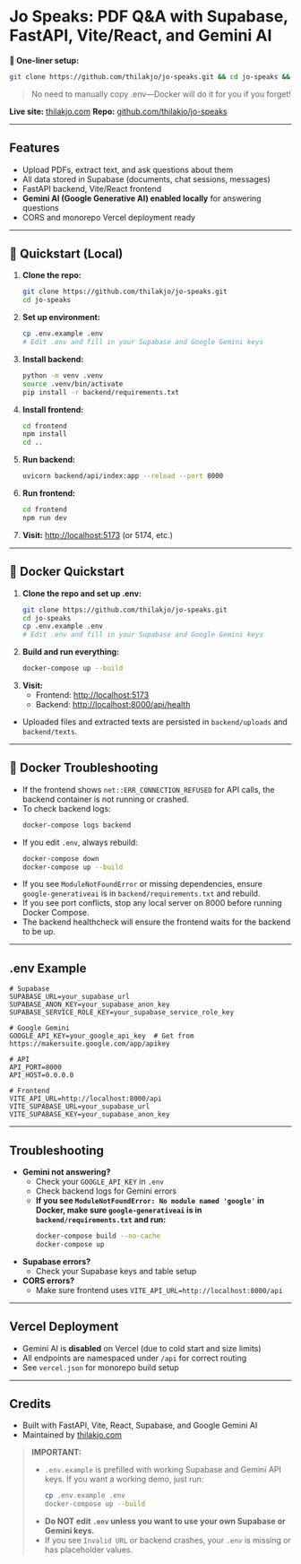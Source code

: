 # Jo Speaks: PDF Q&A with Supabase, FastAPI, Vite/React, and Gemini AI

**🚀 One-liner setup:**

```bash
git clone https://github.com/thilakjo/jo-speaks.git && cd jo-speaks && docker-compose up --build
```

> No need to manually copy .env—Docker will do it for you if you forget!

**Live site:** [thilakjo.com](https://thilakjo.com)
**Repo:** [github.com/thilakjo/jo-speaks](https://github.com/thilakjo/jo-speaks)

---

## Features

- Upload PDFs, extract text, and ask questions about them
- All data stored in Supabase (documents, chat sessions, messages)
- FastAPI backend, Vite/React frontend
- **Gemini AI (Google Generative AI) enabled locally** for answering questions
- CORS and monorepo Vercel deployment ready

---

## 🚀 Quickstart (Local)

1. **Clone the repo:**
   ```bash
   git clone https://github.com/thilakjo/jo-speaks.git
   cd jo-speaks
   ```
2. **Set up environment:**
   ```bash
   cp .env.example .env
   # Edit .env and fill in your Supabase and Google Gemini keys
   ```
3. **Install backend:**
   ```bash
   python -m venv .venv
   source .venv/bin/activate
   pip install -r backend/requirements.txt
   ```
4. **Install frontend:**
   ```bash
   cd frontend
   npm install
   cd ..
   ```
5. **Run backend:**
   ```bash
   uvicorn backend/api/index:app --reload --port 8000
   ```
6. **Run frontend:**
   ```bash
   cd frontend
   npm run dev
   ```
7. **Visit:** [http://localhost:5173](http://localhost:5173) (or 5174, etc.)

---

## 🐳 Docker Quickstart

1. **Clone the repo and set up .env:**
   ```bash
   git clone https://github.com/thilakjo/jo-speaks.git
   cd jo-speaks
   cp .env.example .env
   # Edit .env and fill in your Supabase and Google Gemini keys
   ```
2. **Build and run everything:**
   ```bash
   docker-compose up --build
   ```
3. **Visit:**
   - Frontend: [http://localhost:5173](http://localhost:5173)
   - Backend: [http://localhost:8000/api/health](http://localhost:8000/api/health)

- Uploaded files and extracted texts are persisted in `backend/uploads` and `backend/texts`.

---

## 🐳 Docker Troubleshooting

- If the frontend shows `net::ERR_CONNECTION_REFUSED` for API calls, the backend container is not running or crashed.
- To check backend logs:
  ```bash
  docker-compose logs backend
  ```
- If you edit `.env`, always rebuild:
  ```bash
  docker-compose down
  docker-compose up --build
  ```
- If you see `ModuleNotFoundError` or missing dependencies, ensure `google-generativeai` is in `backend/requirements.txt` and rebuild.
- If you see port conflicts, stop any local server on 8000 before running Docker Compose.
- The backend healthcheck will ensure the frontend waits for the backend to be up.

---

## .env Example

```env
# Supabase
SUPABASE_URL=your_supabase_url
SUPABASE_ANON_KEY=your_supabase_anon_key
SUPABASE_SERVICE_ROLE_KEY=your_supabase_service_role_key

# Google Gemini
GOOGLE_API_KEY=your_google_api_key  # Get from https://makersuite.google.com/app/apikey

# API
API_PORT=8000
API_HOST=0.0.0.0

# Frontend
VITE_API_URL=http://localhost:8000/api
VITE_SUPABASE_URL=your_supabase_url
VITE_SUPABASE_KEY=your_supabase_anon_key
```

---

## Troubleshooting

- **Gemini not answering?**
  - Check your `GOOGLE_API_KEY` in `.env`
  - Check backend logs for Gemini errors
  - **If you see `ModuleNotFoundError: No module named 'google'` in Docker, make sure `google-generativeai` is in `backend/requirements.txt` and run:**
    ```bash
    docker-compose build --no-cache
    docker-compose up
    ```
- **Supabase errors?**
  - Check your Supabase keys and table setup
- **CORS errors?**
  - Make sure frontend uses `VITE_API_URL=http://localhost:8000/api`

---

## Vercel Deployment

- Gemini AI is **disabled** on Vercel (due to cold start and size limits)
- All endpoints are namespaced under `/api` for correct routing
- See `vercel.json` for monorepo build setup

---

## Credits

- Built with FastAPI, Vite, React, Supabase, and Google Gemini AI
- Maintained by [thilakjo.com](https://thilakjo.com)

> **IMPORTANT:**
>
> - `.env.example` is prefilled with working Supabase and Gemini API keys. If you want a working demo, just run:
>   ```bash
>   cp .env.example .env
>   docker-compose up --build
>   ```
> - **Do NOT edit `.env` unless you want to use your own Supabase or Gemini keys.**
> - If you see `Invalid URL` or backend crashes, your `.env` is missing or has placeholder values.
